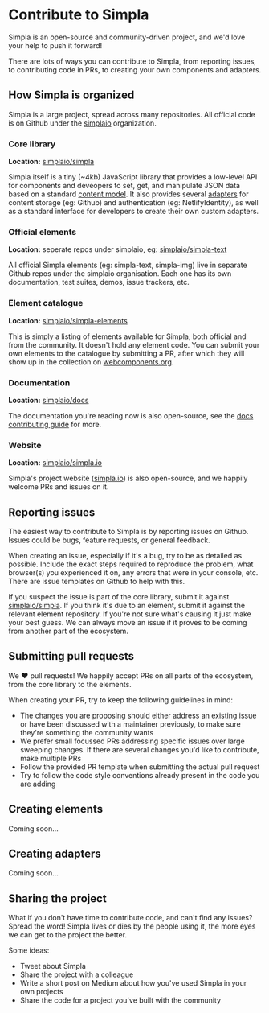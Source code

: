 # Contribute to Simpla

Simpla is an open-source and community-driven project, and we'd love your help to push it forward!

There are lots of ways you can contribute to Simpla, from reporting issues, to contributing code in PRs, to creating your own components and adapters.

## How Simpla is organized

Simpla is a large project, spread across many repositories. All official code is on Github under the [simplaio](https://github.com/simplaio) organization.

### Core library

**Location:** [simplaio/simpla](https://github.com/simplaio/simpla)

Simpla itself is a tiny (~4kb) JavaScript library that provides a low-level API for components and deveopers to set, get, and manipulate JSON data based on a standard [content model](/guides/content-model.html). It also provides several [adapters](/guides/adapters.html) for content storage (eg: Github) and authentication (eg: NetlifyIdentity), as well as a standard interface for developers to create their own custom adapters.

### Official elements

**Location:** seperate repos under simplaio, eg: [simplaio/simpla-text](https://github.com/simplaio/simpla-text)

All official Simpla elements (eg: simpla-text, simpla-img) live in separate Github repos under the simplaio organisation. Each one has its own documentation, test suites, demos, issue trackers, etc.

### Element catalogue

**Location:** [simplaio/simpla-elements](https://github.com/simplaio/simpla-elements)

This is simply a listing of elements available for Simpla, both official and from the community. It doesn't hold any element code. You can submit your own elements to the catalogue by submitting a PR, after which they will show up in the collection on [webcomponents.org](https://www.webcomponents.org/collection/simplaio/simpla-elements).

### Documentation

**Location:** [simplaio/docs](https://github.com/simplaio/docs)

The documentation you're reading now is also open-source, see the [docs contributing guide](/contributing/docs.html) for more.

### Website

**Location:** [simplaio/simpla.io](https://github.com/simplaio/simpla.io)

Simpla's project website ([simpla.io](https://www.simpla.io)) is also open-source, and we happily welcome PRs and issues on it.

## Reporting issues

The easiest way to contribute to Simpla is by reporting issues on Github. Issues could be bugs, feature requests, or general feedback.

When creating an issue, especially if it's a bug, try to be as detailed as possible. Include the exact steps required to reproduce the problem, what browser(s) you experienced it on, any errors that were in your console, etc. There are issue templates on Github to help with this.

If you suspect the issue is part of the core library, submit it against [simplaio/simpla](https://github.com/simplaio/simpla). If you think it's due to an element, submit it against the relevant element repository. If you're not sure what's causing it just make your best guess. We can always move an issue if it proves to be coming from another part of the ecosystem.

## Submitting pull requests

We ❤️ pull requests! We happily accept PRs on all parts of the ecosystem, from the core library to the elements.

When creating your PR, try to keep the following guidelines in mind:

- The changes you are proposing should either address an existing issue or have been discussed with a maintainer previously, to make sure they're something the community wants
-  We prefer small focussed PRs addressing specific issues over large sweeping changes. If there are several changes you'd like to contribute, make multiple PRs
- Follow the provided PR template when submitting the actual pull request
- Try to follow the code style conventions already present in the code you are adding

## Creating elements

Coming soon...

## Creating adapters

Coming soon...

## Sharing the project

What if you don't have time to contribute code, and can't find any issues? Spread the word! Simpla lives or dies by the people using it, the more eyes we can get to the project the better.

Some ideas:
- Tweet about Simpla
- Share the project with a colleague
- Write a short post on Medium about how you've used Simpla in your own projects
- Share the code for a project you've built with the community
